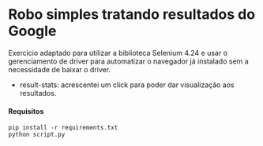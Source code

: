 
# Robo simples tratando resultados do Google

Exercício adaptado para utilizar a biblioteca Selenium 4.24 e usar o gerenciamento de driver para automatizar o navegador já instalado sem a necessidade de baixar o driver.

- result-stats: acrescentei um click para poder dar visualização aos resultados.

#### Requisitos
```
pip install -r requirements.txt
python script.py
